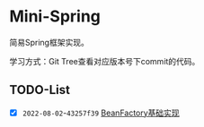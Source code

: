 # Mini-Spring

简易Spring框架实现。

学习方式：Git Tree查看对应版本号下commit的代码。

## TODO-List

- [x] `2022-08-02`-`43257f39` [BeanFactory基础实现](docs/20220801/README.md)